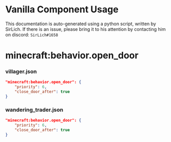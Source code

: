 # Vanilla Component Usage
This documentation is auto-generated using a python script, written by SirLich. If there is an issue, please bring it to his attention by contacting him on discord: `SirLich#1658`

# minecraft:behavior.open_door
### villager.json
```JSON
"minecraft:behavior.open_door": {
    "priority": 6,
    "close_door_after": true
}
```

### wandering_trader.json
```JSON
"minecraft:behavior.open_door": {
    "priority": 6,
    "close_door_after": true
}
```


